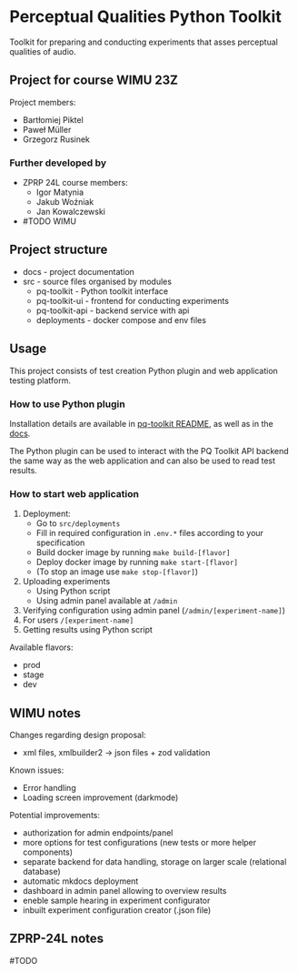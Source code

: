 # Perceptual Qualities Python Toolkit

Toolkit for preparing and conducting experiments that asses
perceptual qualities of audio.

## Project for course WIMU 23Z

Project members:
- Bartłomiej Piktel
- Paweł Müller
- Grzegorz Rusinek

### Further developed by

- ZPRP 24L course members:
  - Igor Matynia
  - Jakub Woźniak
  - Jan Kowalczewski
- #TODO WIMU

## Project structure

- docs - project documentation
- src - source files organised by modules
    - pq-toolkit - Python toolkit interface
    - pq-toolkit-ui - frontend for conducting experiments
    - pq-toolkit-api - backend service with api
    - deployments - docker compose and env files

## Usage

This project consists of test creation Python plugin and web application
testing platform.

### How to use Python plugin

Installation details are available in [pq-toolkit README](src/pq-toolkit/README.md), as well as in the [docs](docs/README.md).

The Python plugin can be used to interact with the PQ Toolkit API backend the same way as the web application and can also be used to read test results.

### How to start web application

1. Deployment:
   - Go to `src/deployments`
   - Fill in required configuration in `.env.*` files according to your specification
   - Build docker image by running `make build-[flavor]`
   - Deploy docker image by running `make start-[flavor]`
   - (To stop an image use `make stop-[flavor]`)
2. Uploading experiments
   - Using Python script
   - Using admin panel available at `/admin`
3. Verifying configuration using admin panel (`/admin/[experiment-name]`)
4. For users `/[experiment-name]`
5. Getting results using Python script

Available flavors:
- prod
- stage
- dev

## WIMU notes

Changes regarding design proposal:
- xml files, xmlbuilder2 -> json files + zod validation

Known issues:
- Error handling
- Loading screen improvement (darkmode)

Potential improvements:
- authorization for admin endpoints/panel
- more options for test configurations (new tests or more helper components)
- separate backend for data handling, storage on larger scale (relational database)
- automatic mkdocs deployment
- dashboard in admin panel allowing to overview results
- eneble sample hearing in experiment configurator
- inbuilt experiment configuration creator (.json file)

## ZPRP-24L notes

#TODO
